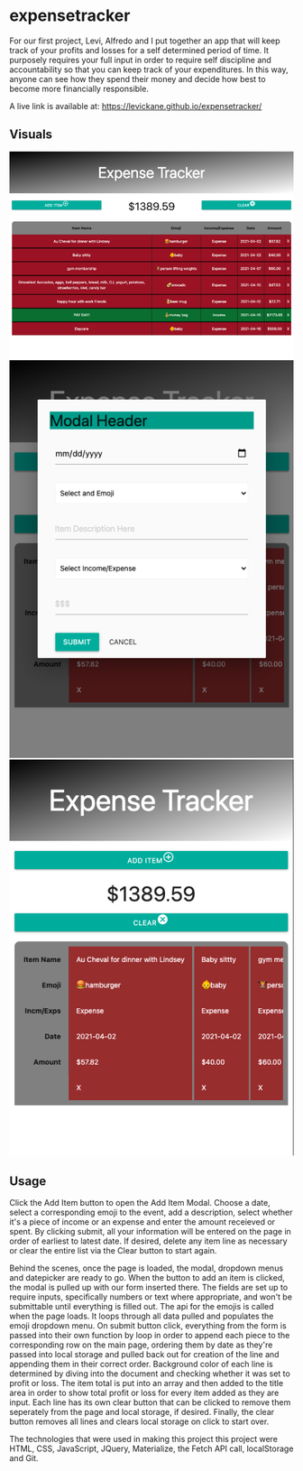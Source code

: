 # expensetracker

For our first project, Levi, Alfredo and I put together an app that will keep track of your profits and losses for a self determined period of time. It purposely requires your full input in order to require self discipline and accountability so that you can keep track of your expenditures. In this way, anyone can see how they spend their money and decide how best to become more financially responsible.

A live link is available at:
https://levickane.github.io/expensetracker/

## Visuals

<img src="assets/images/expenseTrackerLarge.png"/>

<img src="assets/images/expenseTrackerModal.png"/>

<img src="assets/images/expenseTrackerSmall.png"/>

## Usage

Click the Add Item button to open the Add Item Modal. Choose a date, select a corresponding emoji to the event, add a description, select whether it's a piece of income or an expense and enter the amount receieved or spent. By clicking submit, all your information will be entered on the page in order of earliest to latest date. If desired, delete any item line as necessary or clear the entire list via the Clear button to start again.

Behind the scenes, once the page is loaded, the modal, dropdown menus and datepicker are ready to go. When the button to add an item is clicked, the modal is pulled up with our form inserted there. The fields are set up to require inputs, specifically numbers or text where appropriate, and won't be submittable until everything is filled out. The api for the emojis is called when the page loads. It loops through all data pulled and populates the emoji dropdown menu. On submit button click, everything from the form is passed into their own function by loop in order to append each piece to the corresponding row on the main page, ordering them by date as they're passed into local storage and pulled back out for creation of the line and appending them in their correct order. Background color of each line is determined by diving into the document and checking whether it was set to profit or loss. The item total is put into an array and then added to the title area in order to show total profit or loss for every item added as they are input. Each line has its own clear button that can be clicked to remove them seperately from the page and local storage, if desired. Finally, the clear button removes all lines and clears local storage on click to start over.

The technologies that were used in making this project this project were HTML, CSS, JavaScript, JQuery, Materialize, the Fetch API call, localStorage and Git.
